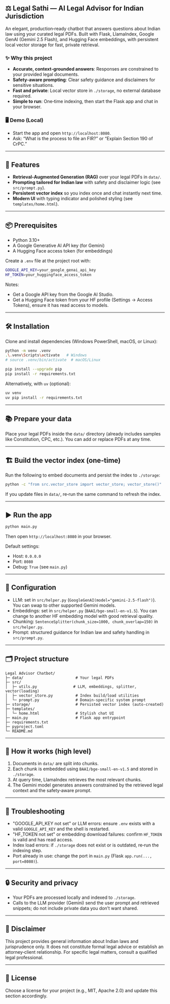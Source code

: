 ## ⚖️ Legal Sathi — AI Legal Advisor for Indian Jurisdiction

An elegant, production‑ready chatbot that answers questions about Indian law using your curated legal PDFs. Built with Flask, LlamaIndex, Google GenAI (Gemini 2.5 Flash), and Hugging Face embeddings, with persistent local vector storage for fast, private retrieval.

### ✨ Why this project
- **Accurate, context‑grounded answers**: Responses are constrained to your provided legal documents.
- **Safety‑aware prompting**: Clear safety guidance and disclaimers for sensitive situations.
- **Fast and private**: Local vector store in `./storage`, no external database required.
- **Simple to run**: One‑time indexing, then start the Flask app and chat in your browser.

### 🖥️ Demo (Local)
- Start the app and open `http://localhost:8080`.
- Ask: “What is the process to file an FIR?” or “Explain Section 190 of CrPC.”

---


## 🧠 Features
- **Retrieval‑Augmented Generation (RAG)** over your legal PDFs in `data/`.
- **Prompting tailored for Indian law** with safety and disclaimer logic (see `src/prompt.py`).
- **Persistent vector index** so you index once and chat instantly next time.
- **Modern UI** with typing indicator and polished styling (see `templates/home.html`).

---

## 📦 Prerequisites
- Python 3.10+
- A Google Generative AI API key (for Gemini)
- A Hugging Face access token (for embeddings)

Create a `.env` file at the project root with:

```bash
GOOGLE_API_KEY=your_google_genai_api_key
HF_TOKEN=your_huggingface_access_token
```

Notes:
- Get a Google API key from the Google AI Studio.
- Get a Hugging Face token from your HF profile (Settings → Access Tokens), ensure it has read access to models.

---

## 🛠️ Installation

Clone and install dependencies (Windows PowerShell, macOS, or Linux):

```bash
python -m venv .venv
.\.venv\Scripts\activate   # Windows
# source .venv/bin/activate  # macOS/Linux

pip install --upgrade pip
pip install -r requirements.txt
```

Alternatively, with `uv` (optional):

```bash
uv venv
uv pip install -r requirements.txt
```

---

## 📚 Prepare your data
Place your legal PDFs inside the `data/` directory (already includes samples like Constitution, CPC, etc.). You can add or replace PDFs at any time.

---

## 🏗️ Build the vector index (one‑time)
Run the following to embed documents and persist the index to `./storage`:

```bash
python -c "from src.vector_store import vector_store; vector_store()"
```

If you update files in `data/`, re‑run the same command to refresh the index.

---

## ▶️ Run the app

```bash
python main.py
```

Then open `http://localhost:8080` in your browser.

Default settings:
- Host: `0.0.0.0`
- Port: `8080`
- Debug: `True` (see `main.py`)

---

## 🔧 Configuration
- LLM: set in `src/helper.py` (`GoogleGenAI(model="gemini-2.5-flash")`). You can swap to other supported Gemini models.
- Embeddings: set in `src/helper.py` (`BAAI/bge-small-en-v1.5`). You can change to another HF embedding model with good retrieval quality.
- Chunking: `SentenceSplitter(chunk_size=1000, chunk_overlap=150)` in `src/helper.py`.
- Prompt: structured guidance for Indian law and safety handling in `src/prompt.py`.

---

## 🗂️ Project structure

```text
Legal Advisor Chatbot/
├─ data/                       # Your legal PDFs
├─ src/
│  ├─ utils.py                # LLM, embeddings, splitter, vector(loading)
│  ├─ vector_store.py          # Index build/load utilities
│  └─ prompt.py                # Domain‑specific system prompt
├─ storage/                    # Persisted vector index (auto‑created)
├─ templates/
│  └─ home.html                # Stylish chat UI
├─ main.py                     # Flask app entrypoint
├─ requirements.txt
├─ pyproject.toml
└─ README.md
```

---

## 🔬 How it works (high level)
1. Documents in `data/` are split into chunks.
2. Each chunk is embedded using `BAAI/bge-small-en-v1.5` and stored in `./storage`.
3. At query time, LlamaIndex retrieves the most relevant chunks.
4. The Gemini model generates answers constrained by the retrieved legal context and the safety‑aware prompt.

---

## 🧰 Troubleshooting
- "GOOGLE_API_KEY not set" or LLM errors: ensure `.env` exists with a valid `GOOGLE_API_KEY` and the shell is restarted.
- "HF_TOKEN not set" or embedding download failures: confirm `HF_TOKEN` is valid and has read access.
- Index load errors: if `./storage` does not exist or is outdated, re‑run the indexing step.
- Port already in use: change the port in `main.py` (Flask `app.run(..., port=8080)`).

---

## 🔒 Security and privacy
- Your PDFs are processed locally and indexed to `./storage`.
- Calls to the LLM provider (Gemini) send the user prompt and retrieved snippets; do not include private data you don’t want shared.

---

## 📜 Disclaimer
This project provides general information about Indian laws and jurisprudence only. It does not constitute formal legal advice or establish an attorney‑client relationship. For specific legal matters, consult a qualified legal professional.

---

## 📄 License
Choose a license for your project (e.g., MIT, Apache 2.0) and update this section accordingly.


